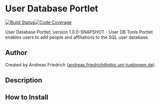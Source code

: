 # User Database Portlet

[![Build Status](https://travis-ci.org/qbicsoftware/user-db-portlet.svg?branch=master)](https://travis-ci.org/qbicsoftware/user-db-portlet)[![Code Coverage]( https://codecov.io/gh/qbicsoftware/user-db-portlet/branch/master/graph/badge.svg)](https://codecov.io/gh/qbicsoftware/user-db-portlet)

User Database Portlet, version 1.0.0-SNAPSHOT - User DB Tools Portlet enables users to add people and affiliations to the SQL user database.

## Author

Created by Andreas Friedrich (andreas.friedrich@qbic.uni-tuebingen.de).

## Description

## How to Install

